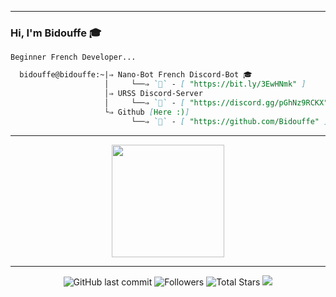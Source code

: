 -----
### Hi, I'm Bidouffe 🎓


```
Beginner French Developer...
```



```md
  bidouffe@bidouffe:~|⇒ Nano-Bot French Discord-Bot 🎓           
                     │     └──⇒ `🌹` - [ "https://bit.ly/3EwHNmk" ]
                     │⇒ URSS Discord-Server
                     │     └──⇒ `🌹` - [ "https://discord.gg/pGhNz9RCKX" ]
                     └⇒ Github [Here :)]
                           └──⇒ `🌹` - [ "https://github.com/Bidouffe" ]
```
-----
<p align="center">
<a href="https://github.com/Bidouffe">
  <img height="180em" src="https://github-readme-stats-eight-theta.vercel.app/api?username=Bidouffe&show_icons=true&theme=react&include_all_commits=true&locale=fr"/>
</a>
</p>

-----

<p align="center">
  <img alt="GitHub last commit" src="https://img.shields.io/github/last-commit/Bidouffe/Bidouffe">
  <img alt="Followers" src="https://img.shields.io/github/followers/Bidouffe?style=social">
  <img alt="Total Stars" src="https://img.shields.io/github/stars/Bidouffe?style=social">
  <img src="https://komarev.com/ghpvc/?username=Bidouffe&color=blue">
</p>
